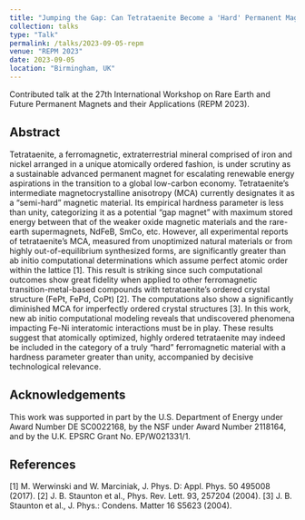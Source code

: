 ```yaml
---
title: "Jumping the Gap: Can Tetrataenite Become a 'Hard' Permanent Magnet"
collection: talks
type: "Talk"
permalink: /talks/2023-09-05-repm
venue: "REPM 2023"
date: 2023-09-05
location: "Birmingham, UK"
---
```


Contributed talk at the 27th International Workshop on Rare Earth and Future Permanent Magnets and their Applications (REPM 2023).

<h2>Abstract</h2>
Tetrataenite, a ferromagnetic, extraterrestrial mineral comprised of iron and nickel arranged in a unique atomically ordered fashion, is under scrutiny as a sustainable advanced permanent magnet for escalating renewable energy aspirations in the transition to a global low-carbon economy. Tetrataenite’s intermediate magnetocrystalline anisotropy (MCA) currently designates it as a “semi-hard” magnetic material. Its empirical hardness parameter is less than unity, categorizing it as a potential “gap magnet” with maximum stored energy between that of the weaker oxide magnetic materials and the rare-earth supermagnets, NdFeB, SmCo, etc. However, all experimental reports of tetrataenite’s MCA, measured from unoptimized natural materials or from highly out-of-equilibrium synthesized forms, are significantly greater than ab initio computational determinations which assume perfect atomic order within the lattice [1]. This result is striking since such computational outcomes show great fidelity when applied to other ferromagnetic transition-metal-based compounds with tetrataenite’s ordered crystal structure (FePt, FePd, CoPt) [2]. The computations also show a significantly diminished MCA for imperfectly ordered crystal structures [3]. In this work, new ab initio computational modeling reveals that undiscovered phenomena impacting Fe-Ni interatomic interactions must be in play. These results suggest that atomically optimized, highly ordered tetrataenite may indeed be included in the category of a truly “hard” ferromagnetic material with a hardness parameter greater than unity, accompanied by decisive technological relevance.

<h2>Acknowledgements</h2>
This work was supported in part by the U.S. Department of Energy under Award Number DE SC0022168, by the NSF under Award Number 2118164, and by the U.K. EPSRC Grant No. EP/W021331/1.

<h2>References</h2>
[1] M. Werwinski and W. Marciniak, J. Phys. D: Appl. Phys. 50 495008 (2017). 
[2] J. B. Staunton et al., Phys. Rev. Lett. 93, 257204 (2004).
[3] J. B. Staunton et al., J. Phys.: Condens. Matter 16 S5623 (2004).

